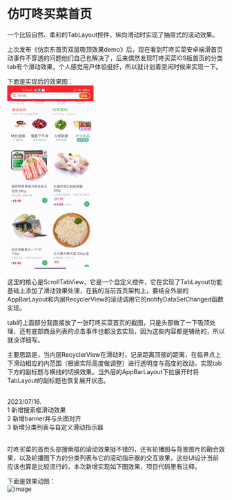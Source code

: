 # 仿叮咚买菜首页
一个比较自然、柔和的TabLayout控件，纵向滑动时实现了抽屉式的滚动效果。

上次发布《仿京东首页双层吸顶效果demo》后，现在看到叮咚买菜安卓端滑首页动事件不穿透的问题他们自己也解决了，后来偶然发现叮咚买菜IOS版首页的分类tab有个滑动效果，个人感觉用户体验挺好，所以就计划着空闲时候来实现一下。

下面是实现后的效果图：</br>
![image](https://github.com/weioule/ScrollTabDemo/blob/main/app/img/gif_img.gif)&nbsp;&nbsp;


这里的核心是ScrollTabView，它是一个自定义控件，它在实现了TabLayout功能基础上添加了滑动效果处理，在我的当前首页架构上，要结合外层的AppBarLayout和内层RecyclerView的滚动调用它的notifyDataSetChanged函数实现。

tab的上面部分我直接放了一张叮咚买菜首页的截图，只是头部做了一下吸顶处理，还有底部商品列表的点击事件也都没去实现，因为这些内容都是辅助的，所以就没详细写。
  
主要思路是，当内层RecyclerView在滑动时，记录距离顶部的距离，在临界点上下滑动相应的内范围（根据实际高度做调整）进行透明度与高度的改动，实现tab下方的副标题与横线的切换效果。当外层的AppBarLayout下拉展开时将TabLayout的副标题也恢复展开状态。

</br>
2023/07/16.</br>
1 新增搜索框滑动效果</br>
2 新增banner并与头图对齐</br>
3 新增分类列表与自定义滑动指示器</br></br>

叮咚买菜的首页头部搜索框的滚动效果挺不错的，还有轮播图与背景图片的融合效果，以及轮播图下方的分类列表与它的滚动指示器的交互效果，这些UI设计当前应该也算是比较流行的，本次新增实现如下图效果，项目代码里有注释。

下面是效果动图：<br>
![image](https://github.com/weioule/ScrollTabDemo/blob/main/app/img/sample_img.gif)


